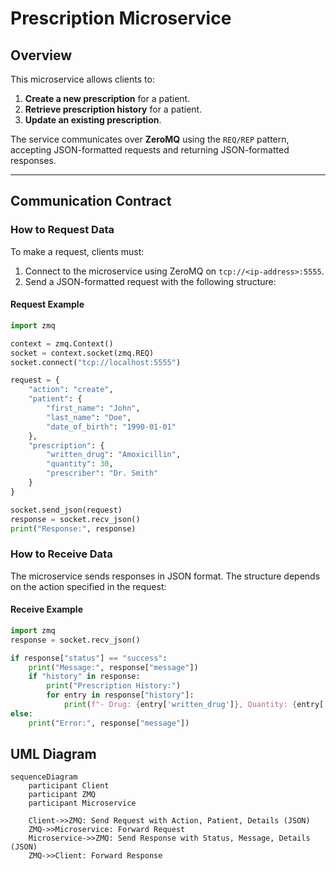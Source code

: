 # Prescription Microservice

## Overview
This microservice allows clients to:
1. **Create a new prescription** for a patient.
2. **Retrieve prescription history** for a patient.
3. **Update an existing prescription**.

The service communicates over **ZeroMQ** using the `REQ/REP` pattern, accepting JSON-formatted requests and returning JSON-formatted responses.

---

## Communication Contract

### **How to Request Data**
To make a request, clients must:
1. Connect to the microservice using ZeroMQ on `tcp://<ip-address>:5555`.
2. Send a JSON-formatted request with the following structure:

#### Request Example
```python
import zmq

context = zmq.Context()
socket = context.socket(zmq.REQ)
socket.connect("tcp://localhost:5555")

request = {
    "action": "create",
    "patient": {
        "first_name": "John",
        "last_name": "Doe",
        "date_of_birth": "1990-01-01"
    },
    "prescription": {
        "written_drug": "Amoxicillin",
        "quantity": 30,
        "prescriber": "Dr. Smith"
    }
}

socket.send_json(request)
response = socket.recv_json()
print("Response:", response)
```

### **How to Receive Data**

The microservice sends responses in JSON format. The structure depends on the action specified in the request:

#### Receive Example
```python
import zmq
response = socket.recv_json()

if response["status"] == "success":
    print("Message:", response["message"])
    if "history" in response:
        print("Prescription History:")
        for entry in response["history"]:
            print(f"- Drug: {entry['written_drug']}, Quantity: {entry['quantity']}, Prescriber: {entry['prescriber']}")
else:
    print("Error:", response["message"])
```
## UML Diagram

```mermaid
sequenceDiagram
    participant Client
    participant ZMQ
    participant Microservice

    Client->>ZMQ: Send Request with Action, Patient, Details (JSON)
    ZMQ->>Microservice: Forward Request
    Microservice->>ZMQ: Send Response with Status, Message, Details (JSON)
    ZMQ->>Client: Forward Response
```
